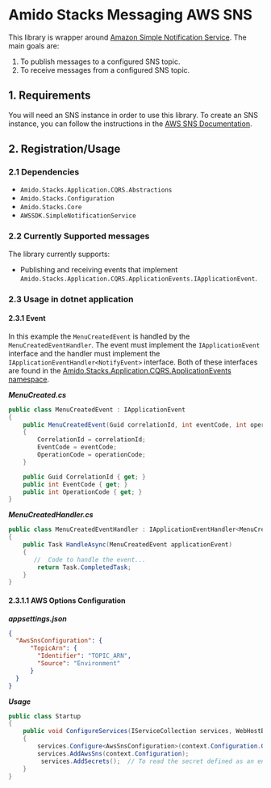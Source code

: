 # Amido Stacks Messaging AWS SNS

This library is wrapper around [Amazon Simple Notification Service](https://aws.amazon.com/sns/).
The main goals are:

1. To publish messages to a configured SNS topic.
2. To receive messages from a configured SNS topic.

## 1. Requirements

You will need an SNS instance in order to use this library. To create an SNS instance, you can follow the instructions in the [AWS SNS Documentation](https://docs.aws.amazon.com/sdk-for-net/v3/developer-guide/sns-apis-intro.html).

## 2. Registration/Usage

### 2.1 Dependencies

- `Amido.Stacks.Application.CQRS.Abstractions`
- `Amido.Stacks.Configuration`
- `Amido.Stacks.Core`
- `AWSSDK.SimpleNotificationService`

### 2.2 Currently Supported messages

The library currently supports:

- Publishing and receiving events that implement `Amido.Stacks.Application.CQRS.ApplicationEvents.IApplicationEvent`.

### 2.3 Usage in dotnet application

#### 2.3.1 Event

In this example the `MenuCreatedEvent` is handled by the `MenuCreatedEventHandler`.  The event must implement the `IApplicationEvent` interface and the handler must implement the `IApplicationEventHandler<NotifyEvent>` interface.  Both of these interfaces are found in the [Amido.Stacks.Application.CQRS.ApplicationEvents namespace](https://github.com/Ensono/stacks-dotnet-packages-cqrs-abstractions).

***MenuCreated.cs***

```cs
public class MenuCreatedEvent : IApplicationEvent
{
    public MenuCreatedEvent(Guid correlationId, int eventCode, int operationCode)
    {
        CorrelationId = correlationId;
        EventCode = eventCode;
        OperationCode = operationCode;
    }

    public Guid CorrelationId { get; }
    public int EventCode { get; }
    public int OperationCode { get; }
}
```

***MenuCreatedHandler.cs***

```cs
public class MenuCreatedEventHandler : IApplicationEventHandler<MenuCreatedEvent>
{
    public Task HandleAsync(MenuCreatedEvent applicationEvent)
    {
       //  Code to handle the event...
        return Task.CompletedTask;
    }
}
```

#### 2.3.1.1 AWS Options Configuration

***appsettings.json***

```json
{
  "AwsSnsConfiguration": {
      "TopicArn": {
        "Identifier": "TOPIC_ARN",
        "Source": "Environment"
      }
  }
}
```

***Usage***

```cs
public class Startup
{
    public void ConfigureServices(IServiceCollection services, WebHostBuilderContext context)
    {
        services.Configure<AwsSnsConfiguration>(context.Configuration.GetSection("AwsSnsConfiguration"));
        services.AddAwsSns(context.Configuration);
         services.AddSecrets();  // To read the secret defined as an environment variable appsettings.json.
    }
}
```

